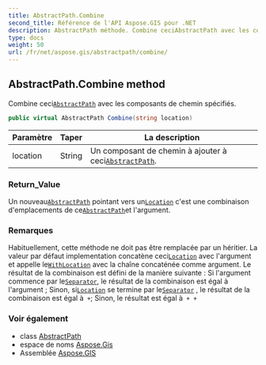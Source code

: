 ```yaml
---
title: AbstractPath.Combine
second_title: Référence de l'API Aspose.GIS pour .NET
description: AbstractPath méthode. Combine ceciAbstractPath avec les composants de chemin spécifiés.
type: docs
weight: 50
url: /fr/net/aspose.gis/abstractpath/combine/
---
```

## AbstractPath.Combine method

Combine ceci[`AbstractPath`](../) avec les composants de chemin spécifiés.

```csharp
public virtual AbstractPath Combine(string location)
```

| Paramètre | Taper | La description |
| --- | --- | --- |
| location | String | Un composant de chemin à ajouter à ceci[`AbstractPath`](../). |

### Return_Value

Un nouveau[`AbstractPath`](../) pointant vers un[`Location`](../location/) c'est une combinaison d'emplacements de ce[`AbstractPath`](../)et l'argument.

### Remarques

Habituellement, cette méthode ne doit pas être remplacée par un héritier. La valeur par défaut implementation concatène ceci[`Location`](../location/) avec l'argument et appelle le[`WithLocation`](../withlocation/) avec la chaîne concaténée comme argument. Le résultat de la combinaison est défini de la manière suivante :  Si l'argument commence par le[`Separator`](../separator/), le résultat de la combinaison est égal à l'argument ; Sinon, si[`Location`](../location/) se termine par le[`Separator`](../separator/) , le résultat de la combinaison est égal à` +`; Sinon, le résultat est égal à` + +`

### Voir également

* class [AbstractPath](../)
* espace de noms [Aspose.Gis](../../abstractpath/)
* Assemblée [Aspose.GIS](../../../)


